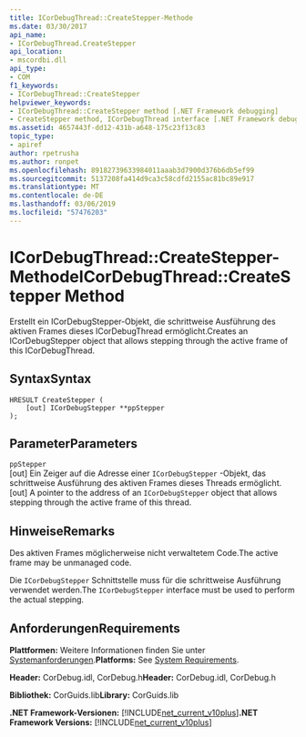 ```yaml
---
title: ICorDebugThread::CreateStepper-Methode
ms.date: 03/30/2017
api_name:
- ICorDebugThread.CreateStepper
api_location:
- mscordbi.dll
api_type:
- COM
f1_keywords:
- ICorDebugThread::CreateStepper
helpviewer_keywords:
- ICorDebugThread::CreateStepper method [.NET Framework debugging]
- CreateStepper method, ICorDebugThread interface [.NET Framework debugging]
ms.assetid: 4657443f-dd12-431b-a648-175c23f13c83
topic_type:
- apiref
author: rpetrusha
ms.author: ronpet
ms.openlocfilehash: 89182739633984011aaab3d7900d376b6db5ef99
ms.sourcegitcommit: 5137208fa414d9ca3c58cdfd2155ac81bc89e917
ms.translationtype: MT
ms.contentlocale: de-DE
ms.lasthandoff: 03/06/2019
ms.locfileid: "57476203"
---
```

# <a name="icordebugthreadcreatestepper-method"></a><span data-ttu-id="aed48-102">ICorDebugThread::CreateStepper-Methode</span><span class="sxs-lookup"><span data-stu-id="aed48-102">ICorDebugThread::CreateStepper Method</span></span>
<span data-ttu-id="aed48-103">Erstellt ein ICorDebugStepper-Objekt, die schrittweise Ausführung des aktiven Frames dieses ICorDebugThread ermöglicht.</span><span class="sxs-lookup"><span data-stu-id="aed48-103">Creates an ICorDebugStepper object that allows stepping through the active frame of this ICorDebugThread.</span></span>  
  
## <a name="syntax"></a><span data-ttu-id="aed48-104">Syntax</span><span class="sxs-lookup"><span data-stu-id="aed48-104">Syntax</span></span>  
  
```  
HRESULT CreateStepper (  
    [out] ICorDebugStepper **ppStepper  
);  
```  
  
## <a name="parameters"></a><span data-ttu-id="aed48-105">Parameter</span><span class="sxs-lookup"><span data-stu-id="aed48-105">Parameters</span></span>  
 `ppStepper`  
 <span data-ttu-id="aed48-106">[out] Ein Zeiger auf die Adresse einer `ICorDebugStepper` -Objekt, das schrittweise Ausführung des aktiven Frames dieses Threads ermöglicht.</span><span class="sxs-lookup"><span data-stu-id="aed48-106">[out] A pointer to the address of an `ICorDebugStepper` object that allows stepping through the active frame of this thread.</span></span>  
  
## <a name="remarks"></a><span data-ttu-id="aed48-107">Hinweise</span><span class="sxs-lookup"><span data-stu-id="aed48-107">Remarks</span></span>  
 <span data-ttu-id="aed48-108">Des aktiven Frames möglicherweise nicht verwaltetem Code.</span><span class="sxs-lookup"><span data-stu-id="aed48-108">The active frame may be unmanaged code.</span></span>  
  
 <span data-ttu-id="aed48-109">Die `ICorDebugStepper` Schnittstelle muss für die schrittweise Ausführung verwendet werden.</span><span class="sxs-lookup"><span data-stu-id="aed48-109">The `ICorDebugStepper` interface must be used to perform the actual stepping.</span></span>  
  
## <a name="requirements"></a><span data-ttu-id="aed48-110">Anforderungen</span><span class="sxs-lookup"><span data-stu-id="aed48-110">Requirements</span></span>  
 <span data-ttu-id="aed48-111">**Plattformen:** Weitere Informationen finden Sie unter [Systemanforderungen](../../../../docs/framework/get-started/system-requirements.md).</span><span class="sxs-lookup"><span data-stu-id="aed48-111">**Platforms:** See [System Requirements](../../../../docs/framework/get-started/system-requirements.md).</span></span>  
  
 <span data-ttu-id="aed48-112">**Header:** CorDebug.idl, CorDebug.h</span><span class="sxs-lookup"><span data-stu-id="aed48-112">**Header:** CorDebug.idl, CorDebug.h</span></span>  
  
 <span data-ttu-id="aed48-113">**Bibliothek:** CorGuids.lib</span><span class="sxs-lookup"><span data-stu-id="aed48-113">**Library:** CorGuids.lib</span></span>  
  
 <span data-ttu-id="aed48-114">**.NET Framework-Versionen:** [!INCLUDE[net_current_v10plus](../../../../includes/net-current-v10plus-md.md)]</span><span class="sxs-lookup"><span data-stu-id="aed48-114">**.NET Framework Versions:** [!INCLUDE[net_current_v10plus](../../../../includes/net-current-v10plus-md.md)]</span></span>
